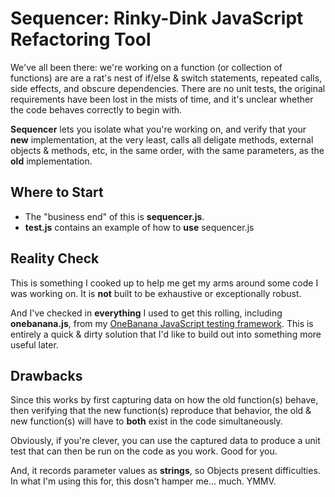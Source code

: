 # Sequencer: Rinky-Dink JavaScript Refactoring Tool

We've all been there: we're working on a function (or collection of functions) are are a rat's nest of if/else & switch statements, repeated calls, side effects, and obscure dependencies. There are no unit tests, the original requirements have been lost in the mists of time, and it's unclear whether the code behaves correctly to begin with.

**Sequencer** lets you isolate what you're working on, and verify that your **new** implementation, at the very least, calls all deligate methods, external objects & methods, etc, in the same order, with the same parameters, as the **old** implementation.

## Where to Start

  * The "business end" of this is **sequencer.js**. 
  * **test.js** contains an example of how to **use** sequencer.js

## Reality Check

This is something I cooked up to help me get my arms around some code I was working on. It is **not** built to be exhaustive or exceptionally robust.

And I've checked in **everything** I used to get this rolling, including **onebanana.js**, from my [OneBanana JavaScript testing framework](https://github.com/craser/OneBanana). This is entirely a quick & dirty solution that I'd like to build out into something more useful later.

## Drawbacks

Since this works by first capturing data on how the old function(s) behave, then verifying that the new function(s) reproduce that behavior, the old & new function(s) will have to **both** exist in the code simultaneously.

Obviously, if you're clever, you can use the captured data to produce a unit test that can then be run on the code as you work. Good for you. 

And, it records parameter values as **strings**, so Objects present difficulties. In what I'm using this for, this dosn't hamper me... much. YMMV.



